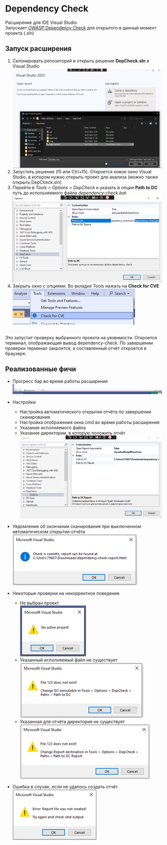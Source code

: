 
# Dependency Check

Расширение для IDE Visual Studio<br>
Запускает [ OWASP Dependency Check](https://github.com/jeremylong/DependencyCheck) для открытого в данный момент проекта (.sln)

## Запуск расширения

1. Склонировать репозиторий и открыть решение **DepCheck.sln** в Visual Studio
![Open Solution](imgs/SlnOpen.png)
2. Запустить решение (f5 или Ctrl+f5). Откроется новое окно Visual Studio, в котором нужно открыть проект для анализа (можно также открыть DepCheck.sln)
3. Перейти в *Tools > Options > DepCheck* и указать в опции **Path to DC** путь до испольняемого файла *dependency-check.bat*
![Path to DC](imgs/DCPath.png)
4. Закрыть окно с опциями. Во вкладке Tools нажать на **Check for CVE**
![Path to DC](imgs/CheckForCVE.png)
<br>
Это запустит проверку выбранного проекта на уязвимости. Откроется терминал, отображающий вывод dependency-check. По завершении проверки терминал закроется, а составленный отчёт откроется в браузере.

## Реализованные фичи

- Прогресс бар во время работы расширения<br>
![Progress Bar](imgs/ProgressBar.png)

- Настройки
  - Настройка автоматического открытия отчёта по завершении сканирования
  - Настройка отображения окна cmd во время работы расширения
  - Указание исполняемого файла
  - Указание директории, в которую положить отчёт<br>
![Options](imgs/Options.png)

- Увдомление об окончании сканирования при выключенном автоматическом открытии отчёта<br>
![Complete Check Message](imgs/MBCheckComlete.png)

- Некоторые проверки на некорректное поведение

  - Не выбран проект<br>
  ![No Project Error](imgs/NoProjectError.png)
  - Указанный исполняемый файл не существует<br>
  ![No File Error](imgs/NoFileError.png)
  - Указанная для отчёта директория не существует<br>
  ![No Directory Error](imgs/NoDirError.png)

- Ошибка в случае, если не удалось создать отчёт<br>
![Report Not Created Error](imgs/ReportNotCreatedError.png)